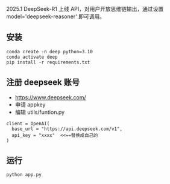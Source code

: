 2025.1 DeepSeek-R1 上线 API，对用户开放思维链输出，通过设置 model='deepseek-reasoner' 即可调用。

## 安装
```
conda create -n deep python=3.10 
conda activate deep 
pip install -r requirements.txt 
```

## 注册 deepseek 账号
* https://www.deepseek.com/ 
* 申请 appkey
* 编辑 utils/funtion.py

```
client = OpenAI(
  base_url = "https://api.deepseek.com/v1",
  api_key = "xxxx"  <<==替换成自己的
)
```

## 运行
```
python app.py
```